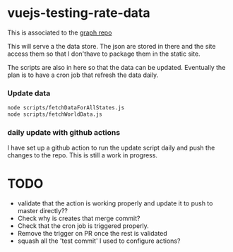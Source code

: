 # vuejs-testing-rate-data

This is associated to the [graph repo](https://github.com/vhetet/vuejs-chartjs-tresting-rate)

This will serve a the data store. The json are stored in there and the site access them so that I don'thave to package them in the static site.

The scripts are also in here so that the data can be updated. Eventually the plan is to have a cron job that refresh the data daily.

### Update data

``` bash
node scripts/fetchDataForAllStates.js
node scripts/fetchWorldData.js
```

### daily update with github actions

I have set up a github action to run the update script daily and push the changes to the repo. This is still a work in progress.

# TODO

* validate that the action is working properly and update it to push to master directly?? 
* Check why is creates that merge commit? 
* Check that the cron job is triggered properly. 
* Remove the trigger on PR once the rest is validated
* squash all the 'test commit' I used to configure actions?